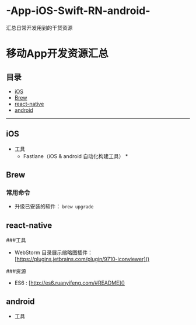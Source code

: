 # -App-iOS-Swift-RN-android-
汇总日常开发用到的干货资源

移动App开发资源汇总
===

## 目录
* [iOS](#iOS)
* [Brew](#Brew)
* [react-native](#react)
* [android](#android)

---

## <a id="iOS"></a>iOS
* 工具
  * Fastlane（iOS & android 自动化构建工具）
    * 
  

## <a id="Brew"></a>Brew
### 常用命令
- 升级已安装的软件： `brew upgrade`

## <a id="react"></a>react-native

###工具

* WebStorm 目录展示缩略图插件：[https://plugins.jetbrains.com/plugin/9710-iconviewer]()

###资源

* 	ES6 : [http://es6.ruanyifeng.com/#README]()

## <a id="android"></a>android
* 工具
